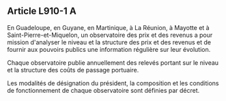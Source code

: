 Article L910-1 A
----
En Guadeloupe, en Guyane, en Martinique, à La Réunion, à Mayotte et à
Saint-Pierre-et-Miquelon, un observatoire des prix et des revenus a pour mission
d'analyser le niveau et la structure des prix et des revenus et de fournir aux
pouvoirs publics une information régulière sur leur évolution.

Chaque observatoire publie annuellement des relevés portant sur le niveau et la
structure des coûts de passage portuaire.

Les modalités de désignation du président, la composition et les conditions de
fonctionnement de chaque observatoire sont définies par décret.
